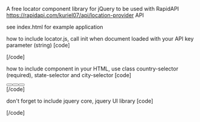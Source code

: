 A free locator component library for jQuery to be used with RapidAPI
https://rapidapi.com/kuriel07/api/location-provider API

see index.html for example application

how to include locator.js, call init when document loaded with your API key parameter (string)
[code]
<script src="js/locator.js" defer></script> 
<script>
$(document).ready(() => {
	locator.init('[put your api key here]');
});
</script>
[/code]

how to include component in your HTML, use class country-selector (required), state-selector and city-selector
[code]
<div style="display:flex;">
<button class="country-selector" name="country" id="country" value="US" placeholder="country" /></button>
<button class="state-selector" name="state" id="state" value="CA" placeholder="state" /></button>
<button class="city-selector" name="city" id="city" value="b07c99ffe328b3582343613958731b84" placeholder="city" /></button>
</div>
[/code]


don't forget to include jquery core, jquery UI library
[code]
<script src="https://ajax.googleapis.com/ajax/libs/jquery/3.2.1/jquery.min.js" crossorigin="anonymous" referrerpolicy="no-referrer" ></script>
<link rel="stylesheet" href="https://code.jquery.com/ui/1.13.1/themes/base/jquery-ui.css" crossorigin="anonymous" referrerpolicy="no-referrer" />
<script src="https://code.jquery.com/ui/1.13.1/jquery-ui.js" crossorigin="anonymous" referrerpolicy="no-referrer" ></script>
[/code]